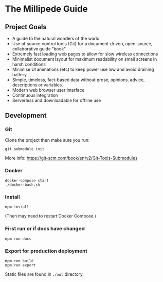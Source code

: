 # The Millipede Guide

## Project Goals

- A guide to the natural wonders of the world
- Use of source control tools (Git) for a document-driven, open-source, collaborative guide "book"
- Extremely fast loading web pages to allow for slow wireless connections
- Minimalist document layout for maximum readability on small screens in harsh conditions
- Minimise UI animations (etc) to keep power use low and avoid draining battery
- Simple, timeless, fact-based data without prose, opinions, advice, descriptions or variables.
- Modern web browser user interface
- Continuous integration
- Serverless and downloadable for offline use

## Development

### Git

Clone the project then make sure you run:

    git submodule init
    
More info: https://git-scm.com/book/en/v2/Git-Tools-Submodules    

### Docker

    docker-compose start
    ./docker-bash.sh

### Install

    npm install
    
(Then may need to restart Docker Compose.)
    
### First run or if docs have changed

    npm run docs

### Export for production deployment

    npm run build
    npm run export
    
Static files are found in `./out` directory.
